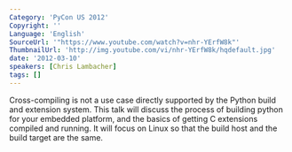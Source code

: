 ```yaml
---
Category: 'PyCon US 2012'
Copyright: ''
Language: 'English'
SourceUrl: '"https://www.youtube.com/watch?v=nhr-YErfW8k"'
ThumbnailUrl: 'http://img.youtube.com/vi/nhr-YErfW8k/hqdefault.jpg'
date: '2012-03-10'
speakers: [Chris Lambacher]
tags: []
---
```

Cross-compiling is not a use case directly supported by the Python build and
extension system. This talk will discuss the process of building python for
your embedded platform, and the basics of getting C extensions compiled and
running. It will focus on Linux so that the build host and the build target
are the same.

